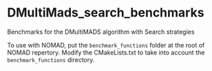 # DMultiMads_search_benchmarks

Benchmarks for the DMultiMADS algorithm with Search strategies

To use with NOMAD, put the `benchmark_functions` folder at the root of NOMAD repertory.
Modify the CMakeLists.txt to take into account the `benchmark_functions` directory.
